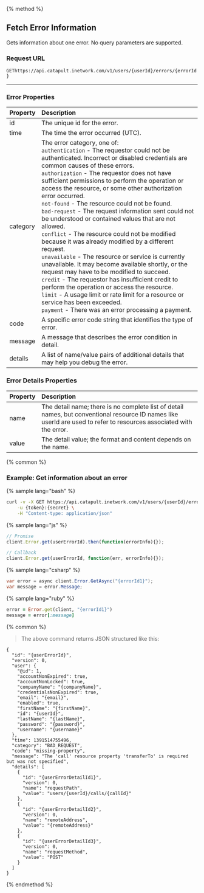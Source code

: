 {% method %}

## Fetch Error Information
Gets information about one error. No query parameters are supported.

### Request URL

<code class="get">GET</code>`https://api.catapult.inetwork.com/v1/users/{userId}/errors/{errorId}`

---

### Error Properties

| Property | Description                                                                                                                                                                                                                                                                                                                                                                                                                                                                                                                                                                                                                                                                                                                                                                                                                                                                                                                                                                                                                         |
|:---------|:------------------------------------------------------------------------------------------------------------------------------------------------------------------------------------------------------------------------------------------------------------------------------------------------------------------------------------------------------------------------------------------------------------------------------------------------------------------------------------------------------------------------------------------------------------------------------------------------------------------------------------------------------------------------------------------------------------------------------------------------------------------------------------------------------------------------------------------------------------------------------------------------------------------------------------------------------------------------------------------------------------------------------------|
| id       | The unique id for the error.                                                                                                                                                                                                                                                                                                                                                                                                                                                                                                                                                                                                                                                                                                                                                                                                                                                                                                                                                                                                        |
| time     | The time the error occurred (UTC).                                                                                                                                                                                                                                                                                                                                                                                                                                                                                                                                                                                                                                                                                                                                                                                                                                                                                                                                                                                                  |
| category | The error category, one of:<br>`authentication` - The requestor could not be authenticated. Incorrect or disabled credentials are common causes of these errors. <br>`authorization` - The requestor does not have sufficient permissions to perform the operation or access the resource, or some other authorization error occurred.<br> `not-found` - The resource could not be found. <br>`bad-request` - The request information sent could not be understood or contained values that are not allowed.<br>`conflict` - The resource could not be modified because it was already modified by a different request.<br>`unavailable` - The resource or service is currently unavailable. It may become available shortly, or the request may have to be modified to succeed.<br>`credit` - The requestor has insufficient credit to perform the operation or access the resource.<br>`limit` - A usage limit or rate limit for a resource or service has been exceeded.<br>`payment` - There was an error processing a payment. |
| code     | A specific error code string that identifies the type of error.                                                                                                                                                                                                                                                                                                                                                                                                                                                                                                                                                                                                                                                                                                                                                                                                                                                                                                                                                                     |
| message  | A message that describes the error condition in detail.                                                                                                                                                                                                                                                                                                                                                                                                                                                                                                                                                                                                                                                                                                                                                                                                                                                                                                                                                                             |
| details  | A list of name/value pairs of additional details that may help you debug the error.                                                                                                                                                                                                                                                                                                                                                                                                                                                                                                                                                                                                                                                                                                                                                                                                                                                                                                                                                 |

### Error Details Properties
| Property | Description                                                                                                                                                          |
|:---------|:---------------------------------------------------------------------------------------------------------------------------------------------------------------------|
| name     | The detail name; there is no complete list of detail names, but conventional resource ID names like userId are used to refer to resources associated with the error. |
| value    | The detail value; the format and content depends on the name.                                                                                                        |

{% common %}

### Example: Get information about an error
{% sample lang="bash" %}

```bash
curl -v -X GET https://api.catapult.inetwork.com/v1/users/{userId}/errors/{userErrorId} \
	-u {token}:{secret} \
	-H "Content-type: application/json"
```

{% sample lang="js" %}

```js
// Promise
client.Error.get(userErrorId).then(function(errorInfo){});

// Callback
client.Error.get(userErrorId, function(err, errorInfo){});
```

{% sample lang="csharp" %}

```csharp
var error = async client.Error.GetAsync("{errorId1}");
var message = error.Message;
```

{% sample lang="ruby" %}

```ruby
error = Error.get(client, "{errorId1}")
message = error[:message]
```

{% common %}

> The above command returns JSON structured like this:

```
{
  "id": "{userErrorId}",
  "version": 0,
  "user": {
    "@id": 1,
    "accountNonExpired": true,
    "accountNonLocked": true,
    "companyName": "{companyName}",
    "credentialsNonExpired": true,
    "email": "{email}",
    "enabled": true,
    "firstName": "{firstName}",
    "id": "{userId}",
    "lastName": "{lastName}",
    "password": "{password}",
    "username": "{username}"
  },
  "time": 1391514755496,
  "category": "BAD_REQUEST",
  "code": "missing-property",
  "message": "The 'call' resource property 'transferTo' is required but was not specified",
  "details": [
    {
      "id": "{userErrorDetailId1}",
      "version": 0,
      "name": "requestPath",
      "value": "users/{userId}/calls/{callId}"
    },
    {
      "id": "{userErrorDetailId2}",
      "version": 0,
      "name": "remoteAddress",
      "value": "{remoteAddress}"
    },
    {
      "id": "{userErrorDetailId3}",
      "version": 0,
      "name": "requestMethod",
      "value": "POST"
    }
  ]
}
```
{% endmethod %}
